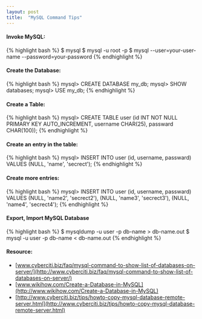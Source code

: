 ```yaml
---
layout: post
title:  "MySQL Command Tips"
---
```

#### Invoke MySQL:
{% highlight bash %}
$ mysql
$ mysql -u root -p
$ mysql --user=your-user-name --password=your-password
{% endhighlight %}

#### Create the Database:
{% highlight bash %}
mysql> CREATE DATABASE my_db;
mysql> SHOW databases;
mysql> USE my_db;
{% endhighlight %}

#### Create a Table:
{% highlight bash %}
mysql> CREATE TABLE user (id INT NOT NULL PRIMARY KEY AUTO_INCREMENT, username CHAR(25), passward CHAR(100));
{% endhighlight %}

#### Create an entry in the table:
{% highlight bash %}
mysql> INSERT INTO user (id, username, passward) VALUES (NULL, 'name', 'secrect');
{% endhighlight %}

#### Create more entries:
{% highlight bash %}
mysql> INSERT INTO user (id, username, passward) VALUES (NULL, 'name2', 'secrect2'), (NULL, 'name3', 'secrect3'), (NULL, 'name4', 'secrect4');
{% endhighlight %}

#### Export, Import MySQL Database
{% highlight bash %}
$ mysqldump -u user -p db-name > db-name.out
$ mysql -u user -p db-name < db-name.out
{% endhighlight %}

#### Resource:
* [www.cyberciti.biz/faq/mysql-command-to-show-list-of-databases-on-server/](http://www.cyberciti.biz/faq/mysql-command-to-show-list-of-databases-on-server/)
* [www.wikihow.com/Create-a-Database-in-MySQL](http://www.wikihow.com/Create-a-Database-in-MySQL)
* [http://www.cyberciti.biz/tips/howto-copy-mysql-database-remote-server.html](http://www.cyberciti.biz/tips/howto-copy-mysql-database-remote-server.html)
